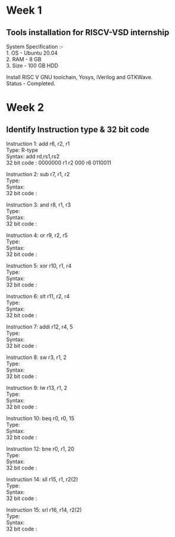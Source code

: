 # Week 1
## Tools installation for RISCV-VSD internship  
System Specification :-   
    1. OS - Ubuntu 20.04  
    2. RAM - 8 GB  
    3. Size - 100 GB HDD  

Install RISC V GNU toolchain, Yosys, iVerilog and GTKWave.  
Status - Completed.  

# Week 2
## Identify Instruction type & 32 bit code 
Instruction 1: add r6, r2, r1  
Type: R-type  
Syntax: add rd,rs1,rs2  
32 bit code : 0000000 r1 r2 000 r6 0110011  

Instruction 2: sub r7, r1, r2  
Type:   
Syntax:     
32 bit code :   

Instruction 3: and r8, r1, r3  
Type:   
Syntax:     
32 bit code :   

Instruction 4: or r9, r2, r5  
Type:   
Syntax:     
32 bit code :   

Instruction 5: xor r10, r1, r4  
Type:   
Syntax:     
32 bit code :   

Instruction 6: slt r11, r2, r4  
Type:   
Syntax:     
32 bit code :   

Instruction 7: addi r12, r4, 5  
Type:   
Syntax:     
32 bit code :   

Instruction 8: sw r3, r1, 2  
Type:   
Syntax:     
32 bit code :   

Instruction 9: lw r13, r1, 2  
Type:   
Syntax:     
32 bit code :   

Instruction 10: beq r0, r0, 15  
Type:   
Syntax:     
32 bit code :   

Instruction 12: bne r0, r1, 20  
Type:   
Syntax:     
32 bit code :   

Instruction 14: sll r15, r1, r2(2)  
Type:   
Syntax:     
32 bit code :   

Instruction 15: srl r16, r14, r2(2)  
Type:   
Syntax:     
32 bit code :   
